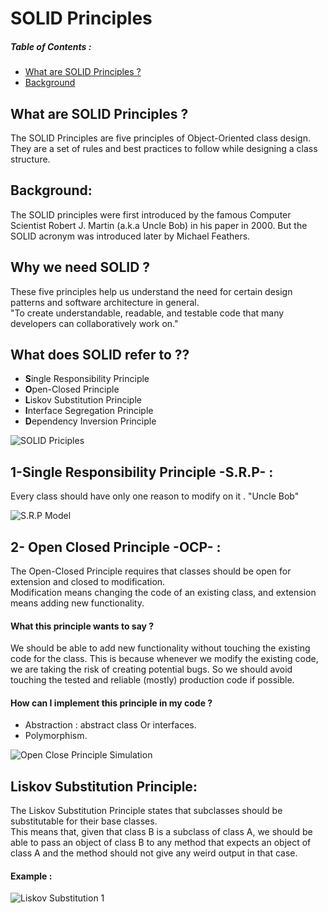 # SOLID Principles

##### Table of Contents  :
  - [What are SOLID Principles ?](#solid_definetion)
  - [Background](#bg)

<a name="solid_definetion"></a>
## What are SOLID Principles ?
The SOLID Principles are five principles of Object-Oriented class design. They are a set of rules and best practices to follow while designing a class structure.
<br/>

<a name="bg"></a>
## Background:
The SOLID principles were first introduced by the famous Computer Scientist Robert J. Martin (a.k.a Uncle Bob) in his paper in 2000. But the SOLID acronym was introduced later by Michael Feathers.
<br/>
## Why we need SOLID ?
These five principles help us understand the need for certain design patterns and software architecture in general.
<br/>
"To create understandable, readable, and testable code that many developers can collaboratively work on."
<br/>
## What does SOLID refer to ??
  - **S**ingle Responsibility Principle
  - **O**pen-Closed Principle
  - **L**iskov Substitution Principle
  - **I**nterface Segregation Principle
  - **D**ependency Inversion Principle
  
![SOLID Priciples](https://www.technologylogs.com/wp-content/uploads/2020/12/Solid_principle.jpg)
<br/>
## 1-Single Responsibility Principle -S.R.P- :
Every class should have only one reason to modify on it . "Uncle Bob"

![S.R.P Model](https://miro.medium.com/max/1400/1*UhvaCg9qOCYZyDJZh180hQ.png)




## 2- Open Closed Principle -OCP- :
The Open-Closed Principle requires that classes should be open for extension and closed to modification.
<br/>
Modification means changing the code of an existing class, and extension means adding new functionality.


#### What this principle wants to say ?
We should be able to add new functionality without touching the existing code for the class. This is because whenever we modify the existing code, we are taking the risk of creating potential bugs. So we should avoid touching the tested and reliable (mostly) production code if possible.

#### How can I implement this principle in my code ?
  - Abstraction : abstract class Or interfaces.
  - Polymorphism.

![Open Close Principle Simulation](https://miro.medium.com/max/372/1*gZcKz9sqrZeaIA0NAfY3Rg.png)




## Liskov Substitution Principle:
The Liskov Substitution Principle states that subclasses should be substitutable for their base classes.
<br/>
This means that, given that class B is a subclass of class A, we should be able to pass an object of class B to any method that expects an object of class A and the method should not give any weird output in that case.


#### Example :
![Liskov Substitution 1](https://miro.medium.com/max/1200/1*iV_TeHoEDE0TwhQEFj2fxA.png)
<br/>

